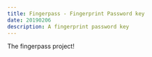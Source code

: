 ```yaml
---
title: Fingerpass - Fingerprint Password key
date: 20190206
description: A fingerprint password key
---
```


The fingerpass project!